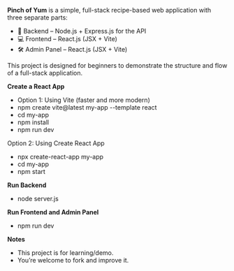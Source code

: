 **Pinch of Yum** is a simple, full-stack recipe-based web application with three separate parts:

- 🧠 Backend – Node.js + Express.js for the API
- 💻 Frontend – React.js (JSX + Vite)
- 🛠️ Admin Panel – React.js (JSX + Vite)

This project is designed for beginners to demonstrate the structure and flow of a full-stack application.

**Create a React App**
- Option 1: Using Vite (faster and more modern)
- npm create vite@latest my-app --template react
- cd my-app
- npm install
- npm run dev

Option 2: Using Create React App
- npx create-react-app my-app
- cd my-app
- npm start
  
**Run Backend**
- node server.js

**Run Frontend and Admin Panel**
- npm run dev

**Notes**
- This project is for learning/demo.
- You’re welcome to fork and improve it.
